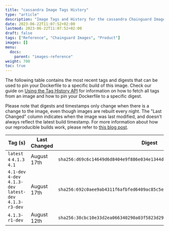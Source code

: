 ```yaml
---
title: "cassandra Image Tags History"
type: "article"
description: "Image Tags and History for the cassandra Chainguard Image"
date: 2023-06-22T11:07:52+02:00
lastmod: 2023-06-22T11:07:52+02:00
draft: false
tags: ["Reference", "Chainguard Images", "Product"]
images: []
menu:
  docs:
    parent: "images-reference"
weight: 700
toc: true
---
```


The following table contains the most recent tags and digests that can be used to pin your Dockerfile to a specific build of this image. Check our guide on [Using the Tag History API](/chainguard/chainguard-images/using-the-tag-history-api/) for information on how to fetch all tags from an image and how to pin your Dockerfile to a specific digest.

Please note that digests and timestamps only change when there is a change to the image, even though images are rebuilt every night. The "Last Changed" column indicates when the image was last modified, and doesn't always reflect the latest build timestamp. For more information about how our reproducible builds work, please refer to [this blog post](https://www.chainguard.dev/unchained/reproducing-chainguards-reproducible-image-builds).

| Tag (s)                                                    | Last Changed | Digest                                                                    |
|------------------------------------------------------------|--------------|---------------------------------------------------------------------------|
|  `latest` `4` `4.1.3` `4.1`                                | August 17th  | `sha256:d69c6c14649d6d8404e9f886e034e1344da7c1ef15cca34564cef6c8e160402e` |
|  `4.1-dev` `4-dev` `4.1.3-dev` `latest-dev` `4.1.3-r3-dev` | August 17th  | `sha256:692c0aee9ab4311f6afbfed6409ac85c5eb3d409f6fa102fd5bf0ccea4f8f823` |
|  `4.1.3-r1-dev`                                            | August 12th  | `sha256:38cbc10e33d2ea066340290a03f5823d2978282316c2a5e8889b951740f00f90` |

